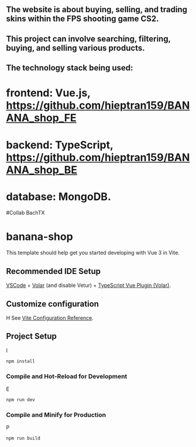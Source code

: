 ## The website is about buying, selling, and trading skins within the FPS shooting game CS2.
## This project can involve searching, filtering, buying, and selling various products.
## The technology stack being used:
#  frontend: Vue.js, https://github.com/hieptran159/BANANA_shop_FE
#  backend: TypeScript, https://github.com/hieptran159/BANANA_shop_BE
#  database: MongoDB.

#Collab BachTX
# banana-shop

This template should help get you started developing with Vue 3 in Vite.

## Recommended IDE Setup

[VSCode](https://code.visualstudio.com/) + [Volar](https://marketplace.visualstudio.com/items?itemName=Vue.volar) (and disable Vetur) + [TypeScript Vue Plugin (Volar)](https://marketplace.visualstudio.com/items?itemName=Vue.vscode-typescript-vue-plugin).

## Customize configuration
H
See [Vite Configuration Reference](https://vitejs.dev/config/).

## Project Setup
I
```sh
npm install
```

### Compile and Hot-Reload for Development
E
```sh
npm run dev
```

### Compile and Minify for Production
P
```sh
npm run build
```
